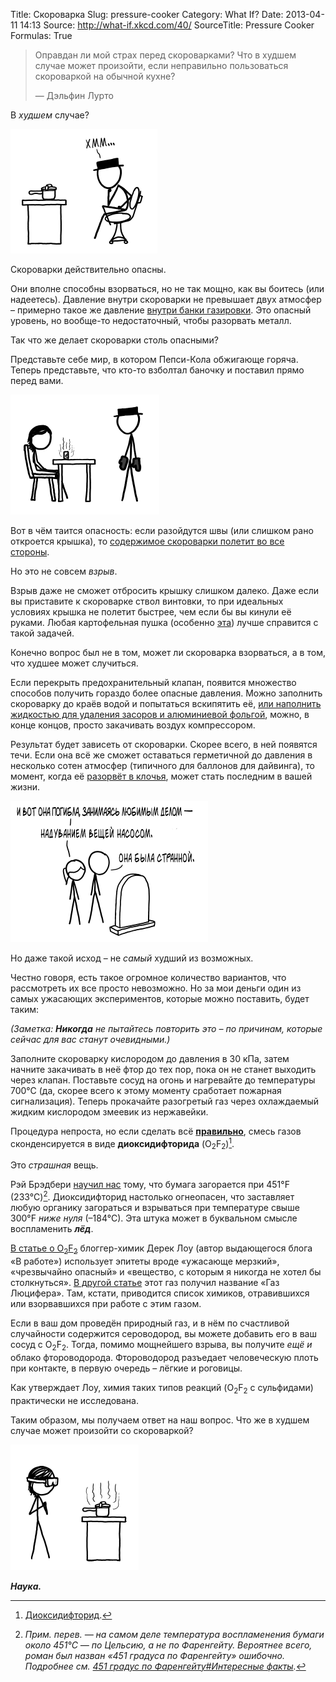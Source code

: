 Title: Скороварка
Slug: pressure-cooker
Category: What If?
Date: 2013-04-11 14:13
Source: http://what-if.xkcd.com/40/
SourceTitle: Pressure Cooker
Formulas: True

> Оправдан ли мой страх перед скороварками? Что в худшем случае может произойти, если неправильно пользоваться скороваркой на обычной кухне?
> 
> — Дэльфин Лурто

В _худшем_ случае?

![](/uploads/040-pressure-cooker/pressure_cooker_hmm_ru.png "Почему ты напеваешь “Ice ice baby”?")

Скороварки действительно опасны.

Они вполне способны взорваться, но не так мощно, как вы боитесь (или надеетесь). Давление внутри скороварки не превышает двух атмосфер – примерно такое же давление [внутри банки газировки](http://hypertextbook.com/facts/2000/SeemaMeraj.shtml). Это опасный уровень, но вообще-то недостаточный, чтобы разорвать металл.

Так что же делает скороварки столь опасными?

Представьте себе мир, в котором Пепси-Кола обжигающе горяча. Теперь представьте, что кто-то взболтал баночку и поставил прямо перед вами.

![](/uploads/040-pressure-cooker/pressure_cooker_pepsi.png "В таком мире я бы в первую очередь попробовал проделать этот трюк с диетической колой и ментосом.")

Вот в чём таится опасность: если разойдутся швы (или слишком рано откроется крышка), то [содержимое скороварки полетит во все стороны](http://www.flickr.com/photos/12670995@N02/1888382766/).

Но это не совсем _взрыв_.

Взрыв даже не сможет отбросить крышку слишком далеко. Даже если вы приставите к скороварке ствол винтовки, то при идеальных условиях крышка не полетит быстрее, чем если бы вы кинули её руками. Любая картофельная пушка (особенно [эта](http://www.spudfiles.com/forums/mk-2-rotary-barrel-semi-automatic-combustion-t15766.html)) лучше справится с такой задачей.

Конечно вопрос был не в том, может ли скороварка взорваться, а в том, что худшее может случиться.

Если перекрыть предохранительный клапан, появится множество способов получить гораздо более опасные давления. Можно заполнить скороварку до краёв водой и попытаться вскипятить её, [или наполнить жидкостью для удаления засоров и алюминиевой фольгой](http://www.youtube.com/watch?v=YbaiCdX1XWc), можно, в конце концов, просто закачивать воздух компрессором.

Результат будет зависеть от скороварки. Скорее всего, в ней появятся течи. Если она всё же сможет оставаться герметичной до давления в несколько сотен атмосфер (типичного для баллонов для дайвинга), то момент, когда её [разорвёт в клочья](http://www.youtube.com/watch?v=tyINNUaXa8Q), может стать последним в вашей жизни.

![](/uploads/040-pressure-cooker/pressure_cooker_grave_ru.png "Удивительно, как она вообще дожила до этого момента.")

Но даже такой исход – не _самый_ худший из возможных.

Честно говоря, есть такое огромное количество вариантов, что рассмотреть их все просто невозможно. Но за мои деньги один из самых ужасающих экспериментов, которые можно поставить, будет таким:

_(Заметка: **Никогда** не пытайтесь повторить это – по причинам, которые сейчас для вас станут очевидными.)_

Заполните скороварку кислородом до давления в 30 кПа, затем начните закачивать в неё фтор до тех пор, пока он не станет выходить через клапан. Поставьте сосуд на огонь и нагревайте до температуры 700°С (да, скорее всего к этому моменту сработает пожарная сигнализация). Теперь прокачайте разогретый газ через охлаждаемый жидким кислородом змеевик из нержавейки.

Процедура непроста, но если сделать всё **[правильно](http://www.sciencedirect.com/science/article/pii/S0022113900803413)**, смесь газов сконденсируется в виде **диоксидифторида** (O<sub>2</sub>F<sub>2</sub>)[^1].

Это _страшная_ вещь.

Рэй Брэдбери [научил нас](http://ru.wikipedia.org/wiki/451_градус_по_Фаренгейту) тому, что бумага загорается при 451°F (233°С)[^2]. Диоксидифторид настолько огнеопасен, что заставляет любую органику загораться и взрываться при температуре свыше 300°F _ниже нуля_ (–184°С). Эта штука может в буквальном смысле воспламенить **_лёд_**.

[В статье о O<sub>2</sub>F<sub>2</sub>](http://pipeline.corante.com/archives/2010/02/23/things_i_wont_work_with_dioxygen_difluoride.php) блоггер-химик Дерек Лоу (автор выдающегося блога «В работе») использует эпитеты вроде «ужасающе мерзкий», «чрезвычайно опасный» и «вещество, с которым я никогда не хотел бы столкнуться». [В другой статье](http://www.lateralscience.co.uk/Fluorine/Fluorine.html) этот газ получил название «Газ Люцифера». Там, кстати, приводится список химиков, отравившихся или взорвавшихся при работе с этим газом.

Если в ваш дом проведён природный газ, и в нём по счастливой случайности содержится сероводород, вы можете добавить его в ваш сосуд с O<sub>2</sub>F<sub>2</sub>. Тогда, помимо мощнейшего взрыва, вы получите _ещё и_ облако фтороводорода. Фтороводород разъедает человеческую плоть при контакте, в первую очередь – лёгкие и роговицы.

Как утверждает Лоу, химия таких типов реакций (O<sub>2</sub>F<sub>2</sub> с сульфидами) практически не исследована.

Таким образом, мы получаем ответ на наш вопрос. Что же в худшем случае может произойти со скороваркой?

![](/uploads/040-pressure-cooker/pressure_cooker_science.png " : надеюсь, это приспособление поможет мне получить Нобелевскую премию. Если хватит мощности взорвать сейф, в котором она хранится.")

**_Наука._**

[^1]: [Диоксидифторид](http://ru.wikipedia.org/wiki/Диоксидифторид).
[^2]: _Прим. перев. — на самом деле температура воспламенения бумаги около 451°C — по Цельсию, а не по Фаренгейту. Вероятнее всего, роман был назван «451 градуса по Фаренгейту» ошибочно. Подробнее см. [451 градус по Фаренгейту#Интересные факты](http://ru.wikipedia.org/wiki/451_градус_по_Фаренгейту#.D0.98.D0.BD.D1.82.D0.B5.D1.80.D0.B5.D1.81.D0.BD.D1.8B.D0.B5_.D1.84.D0.B0.D0.BA.D1.82.D1.8B)._
